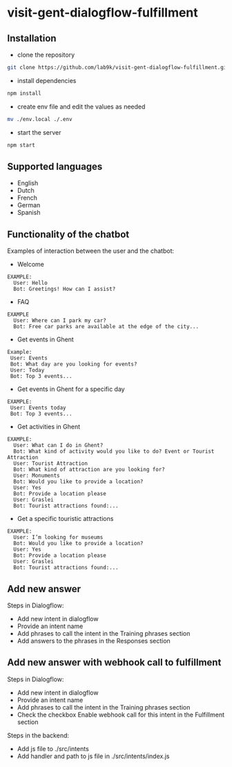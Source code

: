 # visit-gent-dialogflow-fulfillment

## Installation

* clone the repository
```bash
git clone https://github.com/lab9k/visit-gent-dialogflow-fulfillment.git
```

* install dependencies
```bash
npm install
```

* create env file and edit the values as needed
```bash
mv ./env.local ./.env
```

* start the server
```bash
npm start
```

## Supported languages
* English
* Dutch
* French
* German
* Spanish

## Functionality of the chatbot

Examples of interaction between the user and the chatbot:

* Welcome
```
EXAMPLE:
  User: Hello
  Bot: Greetings! How can I assist?
```

* FAQ
```
EXAMPLE
  User: Where can I park my car?
  Bot: Free car parks are available at the edge of the city...
```

* Get events in Ghent
 ```
Example:
  User: Events
  Bot: What day are you looking for events?
  User: Today
  Bot: Top 3 events...
```

* Get events in Ghent for a specific day
 ```
EXAMPLE:
  User: Events today
  Bot: Top 3 events...
```

* Get activities in Ghent
```
EXAMPLE:
  User: What can I do in Ghent?
  Bot: What kind of activity would you like to do? Event or Tourist Attraction
  User: Tourist Attraction
  Bot: What kind of attraction are you looking for?
  User: Monuments
  Bot: Would you like to provide a location?
  User: Yes
  Bot: Provide a location please
  User: Graslei
  Bot: Tourist attractions found:...
```

* Get a specific touristic attractions
```
EXAMPLE:
  User: I’m looking for museums
  Bot: Would you like to provide a location?
  User: Yes
  Bot: Provide a location please
  User: Graslei
  Bot: Tourist attractions found:...
```

## Add new answer
Steps in Dialogflow:
* Add new intent in dialogflow
* Provide an intent name
* Add phrases to call the intent in the Training phrases section
* Add answers to the phrases in the Responses section

## Add new answer with webhook call to fulfillment
Steps in Dialogflow:
* Add new intent in dialogflow
* Provide an intent name
* Add phrases to call the intent in the Training phrases section
* Check the checkbox Enable webhook call for this intent in the Fulfillment section

Steps in the backend:
* Add js file to ./src/intents
* Add handler and path to js file in ./src/intents/index.js

